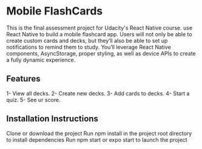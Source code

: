 ﻿# Mobile FlashCards

This is the final assessment project for Udacity's React Native course. use React Native to build a mobile flashcard app. Users will not only be able to create custom cards and decks, but they’ll also be able to set up notifications to remind them to study. You’ll leverage React Native components, AsyncStorage, proper styling, as well as device APIs to create a fully dynamic experience.


## Features 

1- View all decks.
2- Create new decks.
3- Add cards to decks.
4- Start a quiz.
5- See ur score.


## Installation Instructions

Clone or download the project
Run npm install in the project root directory to install dependencies
Run npm start or expo start to launch the project




